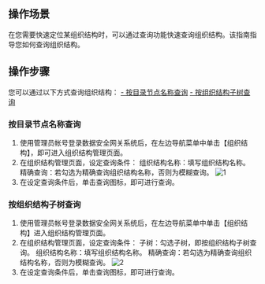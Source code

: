 ## 操作场景

在您需要快速定位某组织结构时，可以通过查询功能快速查询组织结构。该指南指导您如何查询组织结构。


## 操作步骤
您可以通过以下方式查询组织结构：
[- 按目录节点名称查询](#ml)
[- 按组织结构子树查询](#zz)


<a id="ml"></a>
### 按目录节点名称查询
1. 使用管理员帐号登录数据安全网关系统后，在左边导航菜单中单击【组织结构】，即可进入组织结构管理页面。
2. 在组织结构管理页面，设定查询条件：
组织结构名称：填写组织结构名称。
精确查询：若勾选为精确查询组织结构名称，否则为模糊查询。
![1](https://main.qcloudimg.com/raw/e2ee756a540df28d14a4b41e317ca11b.png)
3. 在设定查询条件后，单击查询图标，即可进行查询。


<a id="zz"></a>
### 按组织结构子树查询
1. 使用管理员帐号登录数据安全网关系统后，在左边导航菜单中单击【组织结构】进入组织结构管理页面。
2. 在组织结构管理页面，设定查询条件：
子树：勾选子树，即按组织结构子树查询。
组织结构名称：填写组织结构名称。
精确查询：若勾选为精确查询组织结构名称，否则为模糊查询。
![2](https://main.qcloudimg.com/raw/6f51e4002687f25c87b9b4451e4a1efc.png)
3. 在设定查询条件后，单击查询图标，即可进行查询。
